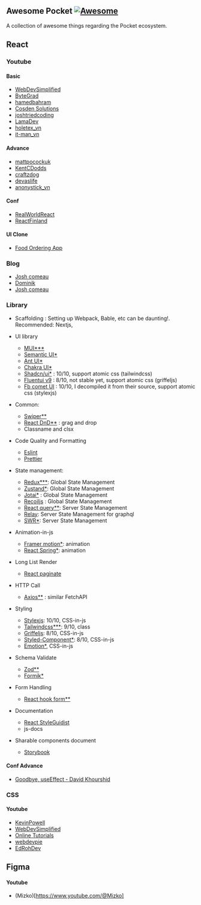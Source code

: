 ## **Awesome Pocket** [![Awesome](https://cdn.rawgit.com/sindresorhus/awesome/d7305f38d29fed78fa85652e3a63e154dd8e8829/media/badge.svg)](https://github.com/sindresorhus/awesome)

A collection of awesome things regarding the Pocket ecosystem.

## React

### Youtube

#### Basic

- [WebDevSimplified](https://www.youtube.com/@WebDevSimplified)
- [ByteGrad](https://www.youtube.com/@ByteGrad)
- [hamedbahram](https://www.youtube.com/@hamedbahram)
- [Cosden Solutions](https://www.youtube.com/@cosdensolutions)
- [joshtriedcoding](https://www.youtube.com/@joshtriedcoding/videos)
- [LamaDev](https://www.youtube.com/@LamaDev/videos)
- [holetex_vn](https://www.youtube.com/@holetex)
- [it-man_vn](https://www.youtube.com/@it-man/videos)

#### Advance

- [mattpocockuk](https://www.youtube.com/@mattpocockuk)
- [KentCDodds](https://www.youtube.com/@KentCDodds-vids)
- [craftzdog](https://www.youtube.com/@craftzdog)
- [devaslife](https://www.youtube.com/@devaslife)
- [anonystick_vn](https://www.youtube.com/@anonystick)

#### Conf

- [RealWorldReact](https://www.youtube.com/@RealWorldReact/videos)
- [ReactFinland](https://www.youtube.com/@ReactFinland)

#### UI Clone
- [Food Ordering App](https://www.youtube.com/watch?v=nGoSP3MBV2E&ab_channel=CodingWithDawid)

### Blog

- [Josh comeau](https://www.joshwcomeau.com/)
- [Dominik](https://tkdodo.eu/blog/)
- [Josh comeau](https://www.joshwcomeau.com/)

### Library

- Scaffolding : Setting up Webpack, Bable, etc can be daunting!. Recommended: Nextjs,

- UI library

  - [MUI\*\*\*]()
  - [Semantic UI\*]()
  - [Ant UI\*]()
  - [Chakra UI\*]()
  - [Shadcn/ui\*](https://ui.shadcn.com/) : 10/10, support atomic css (tailwindcss)
  - [Fluentui v9](https://react.fluentui.dev/) : 8/10, not stable yet, support atomic css (griffeljs)
  - [Fb comet UI]() : 10/10, I decompiled it from their source, support atomic css (stylexjs)

- Common:

  - [Swiper\*\*](https://swiperjs.com/react)
  - [React DnD\*\*](https://react-dnd.github.io/react-dnd/) : grag and drop
  - Classname and clsx

- Code Quality and Formatting

  - [Eslint]()
  - [Prettier]()

- State management:

  - [Redux\*\*\*](https://redux.js.org/): Global State Management
  - [Zustand\*](https://zustand-demo.pmnd.rs/): Global State Management
  - [Jotai\*]() : Global State Management
  - [Recoiljs](https://recoiljs.org/) : Global State Management
  - [React query\*\*](https://tanstack.com/query/latest/): Server State Management
  - [Relay](https://relay.dev/): Server State Management for graphql
  - [SWR\*](): Server State Management

- Animation-in-js

  - [Framer motion\*](): animation
  - [React Spring\*](): animation

- Long List Render

  - [React paginate](https://www.npmjs.com/package/react-paginate)

- HTTP Call

  - [Axios\*\*]() : similar FetchAPI

- Styling

  - [Stylexjs](https://stylexjs.com/): 10/10, CSS-in-js
  - [Tailwindcss\*\*\*](https://tailwindcss.com/): 9/10, class
  - [Griffeljs](https://griffel.js.org/): 8/10, CSS-in-js
  - [Styled-Component\*](https://styled-components.com/): 8/10, CSS-in-js
  - [Emotion\*](https://emotion.sh/docs/introduction), CSS-in-js

- Schema Validate

  - [Zod\*\*](https://zod.dev/)
  - [Formik\*](https://formik.org/)

- Form Handling

  - [React hook form\*\*](https://www.react-hook-form.com/)

- Documentation

  - [React StyleGuidist](https://react-styleguidist.js.org/)
  - js-docs

- Sharable components document
  - [Storybook](https://storybook.js.org/)

#### Conf Advance

- [Goodbye, useEffect - David Khourshid](https://www.youtube.com/watch?v=bGzanfKVFeU&t=16s&ab_channel=BeJS)

### CSS

#### Youtube

- [KevinPowell](https://www.youtube.com/@KevinPowell/videos)
- [WebDevSimplified](https://www.youtube.com/@WebDevSimplified)
- [Online Tutorials](https://www.youtube.com/@OnlineTutorialsYT/videos)
- [webdevpie](https://www.youtube.com/@webdevpie/videos)
- [EdRohDev](https://www.youtube.com/@EdRohDev/videos)

## Figma

#### Youtube

- (Mizko)[https://www.youtube.com/@Mizko]
